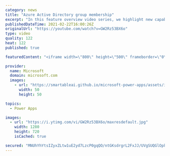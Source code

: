 ```yaml
---
category: news
title: "Azure Active Directory group membership"
excerpt: "In this feature overview video series, we highlight new capabilities included in the latest update to Microsoft Power Apps.  Power Apps Dataverse provides record level security to Azure Active Directory group membership types. Admins can easily set up and assign permissions to different Azure AD users,"
publishedDateTime: 2021-02-22T16:00:26Z
originalUrl: "https://youtube.com/watch?v=GW2Rz53BX6o"
type: video
quality: 122
heat: 122
published: true

featuredContent: "<iframe width=\"800\" height=\"500\" frameborder=\"0\" src=\"https://www.youtube.com/embed/GW2Rz53BX6o\" allow=\"accelerometer; autoplay; encrypted-media; gyroscope; picture-in-picture\" allowfullscreen></iframe>"

provider:
  name: Microsoft
  domain: microsoft.com
  images:
    - url: "https://smartableai.github.io/microsoft-power-apps/assets/images/organizations/microsoft.com-50x50.jpg"
      width: 50
      height: 50

topics:
  - Power Apps

images:
  - url: "https://i.ytimg.com/vi/GW2Rz53BX6o/maxresdefault.jpg"
    width: 1280
    height: 720
    isCached: true

secured: "MNUhYhYtsIZyxZLtw1uE2yd7LzcP0gqQO/ntGKsdrgrL2FxJJ/UVgSUQGlOpkZ890H02PrRc/Ur210NNn1f8f1AIG4gcvurKoRpI9x2cDZOFjkr3q2aAg2OMoiolQdXO5UAeCkEPr/h0H/bUCIT3t2gYfjMel/6NvNIK9j+vTeeQHAAx7HwWKFTtQAErAUO4QIVOPBkuq9PMSQ9whUSWxm09+q/iQRG/etJjVXB2c/eOyoCwBFgU9PH0tGHaFgIwFTC6q4f05AoheYXXmSQKafUG80Prv2V8OBKKIPFVWfJIBWgXaMCnGuzhRhF2u5wTqirJtvHCQkq1LUTLF/iA0QYzNVkmSOL0/wYzp5WEjH+/rhbGqYEM+2A3KdlQFmMfwqdd85NlssPOH0t7IEflYqzLjYwf/iBfWyh+b9fx1U4=;XtrUFUlNI2oTvK8Xz1iU+g=="
---
```


